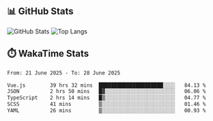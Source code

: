 ## 📊 GitHub Stats
![GitHub Stats](https://github-readme-stats.vercel.app/api?username=fe-brweb&show_icons=true&theme=shades-of-purple)
![Top Langs](https://github-readme-stats.vercel.app/api/top-langs/?username=fe-brweb&layout=compact&theme=shades-of-purple)

## ⏱️ WakaTime Stats
<!--START_SECTION:waka-->

```txt
From: 21 June 2025 - To: 28 June 2025

Vue.js        39 hrs 32 mins  █████████████████████░░░░   84.13 %
JSON          2 hrs 50 mins   █▓░░░░░░░░░░░░░░░░░░░░░░░   06.06 %
TypeScript    2 hrs 14 mins   █▒░░░░░░░░░░░░░░░░░░░░░░░   04.77 %
SCSS          41 mins         ▒░░░░░░░░░░░░░░░░░░░░░░░░   01.46 %
YAML          26 mins         ▒░░░░░░░░░░░░░░░░░░░░░░░░   00.93 %
```

<!--END_SECTION:waka-->
